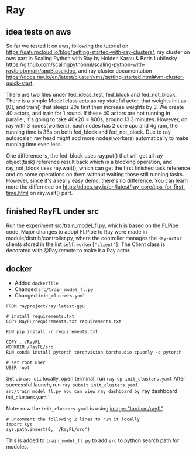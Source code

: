 # Ray
## idea tests on aws
So far we tested it on aws, following the tutorial on https://saturncloud.io/blog/getting-started-with-ray-clusters/, ray cluster on aws part in Scaling Python with Ray by Holden Karau & Boris Lublinsky https://github.com/scalingpythonml/scaling-python-with-ray/blob/main/appB.asciidoc, and ray cluster documentation https://docs.ray.io/en/latest/cluster/vms/getting-started.html#vm-cluster-quick-start. 

There are two files under fed_ideas_test, fed_block and fed_not_block. There is a simple Model class acts as ray stateful actor, that weights init as [0], and train() that sleeps 20s first then increase weights by 3. We create 40 actors, and train for 1 round. If these 40 actors are not running in parallel, it's going to take 40*20 = 800s, around 13.3 minutes. However, on ray with 3 nodes(workers), each nodes has 2 core cpu and 4g ram, the running time is 36s on both fed_block and fed_not_block. Due to ray autoscaler, ray head might add more nodes(workers) automatically to make running time even less. 

One difference is, the fed_block uses ray.put() that will get all ray object(task) reference result back which is a blocking operation, and ray_not_block uses ray.wait(), which can get the first finished task reference and do some operations on them without waiting those still running tasks. However, since it's a really easy demo, there's no difference. You can learn more the differnece on https://docs.ray.io/en/latest/ray-core/tips-for-first-time.html on ray.wait() part. 


## finished RayFL under src
Run the experiment src/train_model_fl.py, which is based on the [FLPipe](https://github.com/diaoenmao/FLPipe) code. Major changes to adopt FLPipe to Ray were made in module/distrib/controller.py, where the controller manages the `Ray-actor` clients stored in the list `self.worker['client']`. The Client class is decorated with @Ray.remote to make it a Ray actor.

## docker
- Added `dockerfile`
- Changed `src/train_model_fl.py`
- Changed `init_clusters.yaml`

```
FROM rayproject/ray:latest-gpu

# install requirements.txt
COPY RayFL/requirements.txt requirements.txt

RUN pip install -r requirements.txt

COPY . /RayFL
WORKDIR /RayFL/src
RUN conda install pytorch torchvision torchaudio cpuonly -c pytorch

# set root user
USER root
```


Set up `aws-cli` locally, open terminal, run `ray up init_clusters.yaml`
After successful launch, run `ray submit init_clusters.yaml src/train_model_fl.py
You can view ray dashboard by `ray dashboard init_clusters.yaml`

Note: now the `init_clusters.yaml` is using [image: "tardism/rayfl"](https://hub.docker.com/repository/docker/tardism/rayfl/general). 
```
# uncomment the following 2 lines to run it locally
import sys
sys.path.insert(0, '/RayFL/src')
```
This is added to `train_model_fl.py` to add `src` to python search path for modules. 
